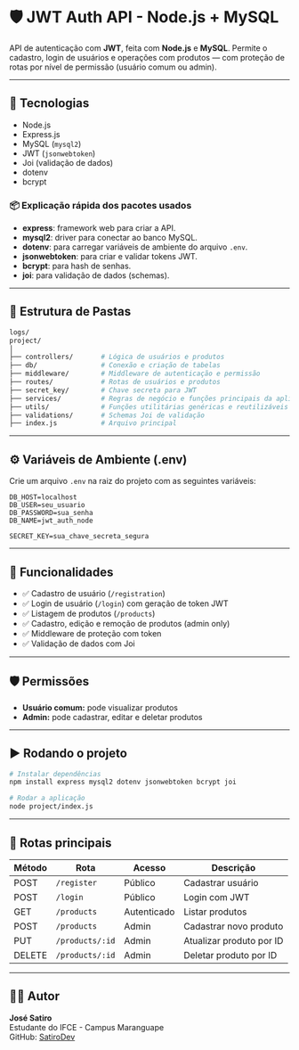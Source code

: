 # 🛡️ JWT Auth API - Node.js + MySQL

API de autenticação com **JWT**, feita com **Node.js** e **MySQL**. Permite o cadastro, login de usuários e operações com produtos — com proteção de rotas por nível de permissão (usuário comum ou admin).

---

## 🚀 Tecnologias

- Node.js  
- Express.js  
- MySQL (`mysql2`)  
- JWT (`jsonwebtoken`)  
- Joi (validação de dados)  
- dotenv  
- bcrypt

### 📦 Explicação rápida dos pacotes usados

- **express**: framework web para criar a API.  
- **mysql2**: driver para conectar ao banco MySQL.  
- **dotenv**: para carregar variáveis de ambiente do arquivo `.env`.  
- **jsonwebtoken**: para criar e validar tokens JWT.  
- **bcrypt**: para hash de senhas.  
- **joi**: para validação de dados (schemas).

---

## 📁 Estrutura de Pastas

```bash
logs/
project/
│
├── controllers/       # Lógica de usuários e produtos
├── db/                # Conexão e criação de tabelas
├── middleware/        # Middleware de autenticação e permissão
├── routes/            # Rotas de usuários e produtos
├── secret_key/        # Chave secreta para JWT
├── services/          # Regras de negócio e funções principais da aplicação
├── utils/             # Funções utilitárias genéricas e reutilizáveis
├── validations/       # Schemas Joi de validação
├── index.js           # Arquivo principal
```

---

## ⚙️ Variáveis de Ambiente (.env)

Crie um arquivo `.env` na raiz do projeto com as seguintes variáveis:

```env
DB_HOST=localhost
DB_USER=seu_usuario
DB_PASSWORD=sua_senha
DB_NAME=jwt_auth_node

SECRET_KEY=sua_chave_secreta_segura
```

---

## 📌 Funcionalidades

- ✅ Cadastro de usuário (`/registration`)  
- ✅ Login de usuário (`/login`) com geração de token JWT  
- ✅ Listagem de produtos (`/products`)  
- ✅ Cadastro, edição e remoção de produtos (admin only)  
- ✅ Middleware de proteção com token  
- ✅ Validação de dados com Joi

---

## 🛡️ Permissões

- **Usuário comum:** pode visualizar produtos  
- **Admin:** pode cadastrar, editar e deletar produtos

---

## ▶️ Rodando o projeto

```bash
# Instalar dependências
npm install express mysql2 dotenv jsonwebtoken bcrypt joi

# Rodar a aplicação
node project/index.js
```

---

## 📮 Rotas principais

| Método | Rota              | Acesso      | Descrição                     |
|--------|-------------------|-------------|-------------------------------|
| POST   | `/register`       | Público     | Cadastrar usuário             |
| POST   | `/login`          | Público     | Login com JWT                 |
| GET    | `/products`       | Autenticado | Listar produtos               |
| POST   | `/products`       | Admin       | Cadastrar novo produto        |
| PUT    | `/products/:id`   | Admin       | Atualizar produto por ID      |
| DELETE | `/products/:id`   | Admin       | Deletar produto por ID        |

---

## 🙋‍♂️ Autor

**José Satiro**  
Estudante do IFCE - Campus Maranguape  
GitHub: [SatiroDev](https://github.com/SatiroDev)
